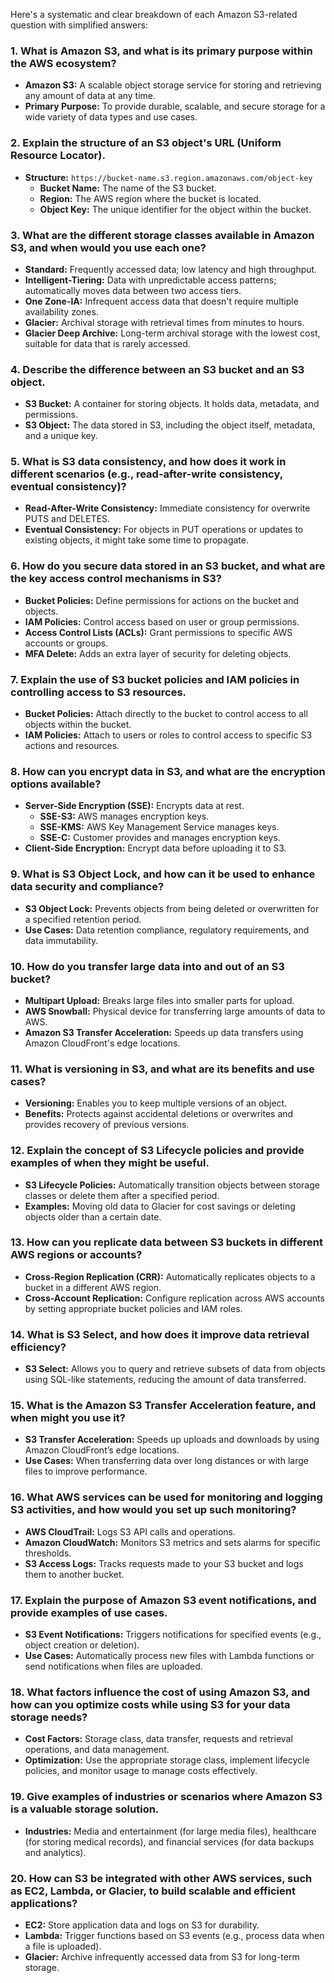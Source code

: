 Here's a systematic and clear breakdown of each Amazon S3-related question with simplified answers:

### 1. What is Amazon S3, and what is its primary purpose within the AWS ecosystem?
- **Amazon S3:** A scalable object storage service for storing and retrieving any amount of data at any time.
- **Primary Purpose:** To provide durable, scalable, and secure storage for a wide variety of data types and use cases.

### 2. Explain the structure of an S3 object's URL (Uniform Resource Locator).
- **Structure:** `https://bucket-name.s3.region.amazonaws.com/object-key`
  - **Bucket Name:** The name of the S3 bucket.
  - **Region:** The AWS region where the bucket is located.
  - **Object Key:** The unique identifier for the object within the bucket.

### 3. What are the different storage classes available in Amazon S3, and when would you use each one?
- **Standard:** Frequently accessed data; low latency and high throughput.
- **Intelligent-Tiering:** Data with unpredictable access patterns; automatically moves data between two access tiers.
- **One Zone-IA:** Infrequent access data that doesn't require multiple availability zones.
- **Glacier:** Archival storage with retrieval times from minutes to hours.
- **Glacier Deep Archive:** Long-term archival storage with the lowest cost, suitable for data that is rarely accessed.

### 4. Describe the difference between an S3 bucket and an S3 object.
- **S3 Bucket:** A container for storing objects. It holds data, metadata, and permissions.
- **S3 Object:** The data stored in S3, including the object itself, metadata, and a unique key.

### 5. What is S3 data consistency, and how does it work in different scenarios (e.g., read-after-write consistency, eventual consistency)?
- **Read-After-Write Consistency:** Immediate consistency for overwrite PUTS and DELETES.
- **Eventual Consistency:** For objects in PUT operations or updates to existing objects, it might take some time to propagate.

### 6. How do you secure data stored in an S3 bucket, and what are the key access control mechanisms in S3?
- **Bucket Policies:** Define permissions for actions on the bucket and objects.
- **IAM Policies:** Control access based on user or group permissions.
- **Access Control Lists (ACLs):** Grant permissions to specific AWS accounts or groups.
- **MFA Delete:** Adds an extra layer of security for deleting objects.

### 7. Explain the use of S3 bucket policies and IAM policies in controlling access to S3 resources.
- **Bucket Policies:** Attach directly to the bucket to control access to all objects within the bucket.
- **IAM Policies:** Attach to users or roles to control access to specific S3 actions and resources.

### 8. How can you encrypt data in S3, and what are the encryption options available?
- **Server-Side Encryption (SSE):** Encrypts data at rest.
  - **SSE-S3:** AWS manages encryption keys.
  - **SSE-KMS:** AWS Key Management Service manages keys.
  - **SSE-C:** Customer provides and manages encryption keys.
- **Client-Side Encryption:** Encrypt data before uploading it to S3.

### 9. What is S3 Object Lock, and how can it be used to enhance data security and compliance?
- **S3 Object Lock:** Prevents objects from being deleted or overwritten for a specified retention period.
- **Use Cases:** Data retention compliance, regulatory requirements, and data immutability.

### 10. How do you transfer large data into and out of an S3 bucket?
- **Multipart Upload:** Breaks large files into smaller parts for upload.
- **AWS Snowball:** Physical device for transferring large amounts of data to AWS.
- **Amazon S3 Transfer Acceleration:** Speeds up data transfers using Amazon CloudFront's edge locations.

### 11. What is versioning in S3, and what are its benefits and use cases?
- **Versioning:** Enables you to keep multiple versions of an object.
- **Benefits:** Protects against accidental deletions or overwrites and provides recovery of previous versions.

### 12. Explain the concept of S3 Lifecycle policies and provide examples of when they might be useful.
- **S3 Lifecycle Policies:** Automatically transition objects between storage classes or delete them after a specified period.
- **Examples:** Moving old data to Glacier for cost savings or deleting objects older than a certain date.

### 13. How can you replicate data between S3 buckets in different AWS regions or accounts?
- **Cross-Region Replication (CRR):** Automatically replicates objects to a bucket in a different AWS region.
- **Cross-Account Replication:** Configure replication across AWS accounts by setting appropriate bucket policies and IAM roles.

### 14. What is S3 Select, and how does it improve data retrieval efficiency?
- **S3 Select:** Allows you to query and retrieve subsets of data from objects using SQL-like statements, reducing the amount of data transferred.

### 15. What is the Amazon S3 Transfer Acceleration feature, and when might you use it?
- **S3 Transfer Acceleration:** Speeds up uploads and downloads by using Amazon CloudFront’s edge locations.
- **Use Cases:** When transferring data over long distances or with large files to improve performance.

### 16. What AWS services can be used for monitoring and logging S3 activities, and how would you set up such monitoring?
- **AWS CloudTrail:** Logs S3 API calls and operations.
- **Amazon CloudWatch:** Monitors S3 metrics and sets alarms for specific thresholds.
- **S3 Access Logs:** Tracks requests made to your S3 bucket and logs them to another bucket.

### 17. Explain the purpose of Amazon S3 event notifications, and provide examples of use cases.
- **S3 Event Notifications:** Triggers notifications for specified events (e.g., object creation or deletion).
- **Use Cases:** Automatically process new files with Lambda functions or send notifications when files are uploaded.

### 18. What factors influence the cost of using Amazon S3, and how can you optimize costs while using S3 for your data storage needs?
- **Cost Factors:** Storage class, data transfer, requests and retrieval operations, and data management.
- **Optimization:** Use the appropriate storage class, implement lifecycle policies, and monitor usage to manage costs effectively.

### 19. Give examples of industries or scenarios where Amazon S3 is a valuable storage solution.
- **Industries:** Media and entertainment (for large media files), healthcare (for storing medical records), and financial services (for data backups and analytics).

### 20. How can S3 be integrated with other AWS services, such as EC2, Lambda, or Glacier, to build scalable and efficient applications?
- **EC2:** Store application data and logs on S3 for durability.
- **Lambda:** Trigger functions based on S3 events (e.g., process data when a file is uploaded).
- **Glacier:** Archive infrequently accessed data from S3 for long-term storage.
